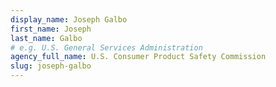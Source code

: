 ```yaml
---
display_name: Joseph Galbo
first_name: Joseph
last_name: Galbo
# e.g. U.S. General Services Administration
agency_full_name: U.S. Consumer Product Safety Commission
slug: joseph-galbo
---
```

